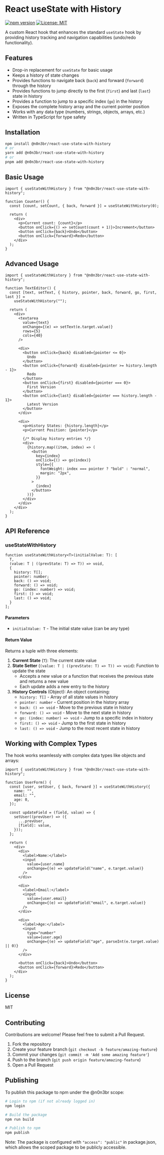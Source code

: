 # React useState with History

[![npm version](https://badge.fury.io/js/%40n0n3br%2Freact-use-state-with-history.svg)](https://badge.fury.io/js/%40n0n3br%2Freact-use-state-with-history)
[![License: MIT](https://img.shields.io/badge/License-MIT-blue.svg)](https://opensource.org/licenses/MIT)

A custom React hook that enhances the standard `useState` hook by providing history tracking and navigation capabilities (undo/redo functionality).

## Features

- Drop-in replacement for `useState` for basic usage
- Keeps a history of state changes
- Provides functions to navigate back (`back`) and forward (`forward`) through the history
- Provides functions to jump directly to the first (`first`) and last (`last`) state in history
- Provides a function to jump to a specific index (`go`) in the history
- Exposes the complete history array and the current pointer position
- Works with any data type (numbers, strings, objects, arrays, etc.)
- Written in TypeScript for type safety

## Installation

```bash
npm install @n0n3br/react-use-state-with-history
# or
yarn add @n0n3br/react-use-state-with-history
# or
pnpm add @n0n3br/react-use-state-with-history
```

## Basic Usage

```tsx
import { useStateWithHistory } from "@n0n3br/react-use-state-with-history";

function Counter() {
  const [count, setCount, { back, forward }] = useStateWithHistory(0);

  return (
    <div>
      <p>Current count: {count}</p>
      <button onClick={() => setCount(count + 1)}>Increment</button>
      <button onClick={back}>Undo</button>
      <button onClick={forward}>Redo</button>
    </div>
  );
}
```

## Advanced Usage

```tsx
import { useStateWithHistory } from "@n0n3br/react-use-state-with-history";

function TextEditor() {
  const [text, setText, { history, pointer, back, forward, go, first, last }] =
    useStateWithHistory("");

  return (
    <div>
      <textarea
        value={text}
        onChange={(e) => setText(e.target.value)}
        rows={5}
        cols={40}
      />

      <div>
        <button onClick={back} disabled={pointer <= 0}>
          Undo
        </button>
        <button onClick={forward} disabled={pointer >= history.length - 1}>
          Redo
        </button>
        <button onClick={first} disabled={pointer === 0}>
          First Version
        </button>
        <button onClick={last} disabled={pointer === history.length - 1}>
          Latest Version
        </button>
      </div>

      <div>
        <p>History States: {history.length}</p>
        <p>Current Position: {pointer}</p>

        {/* Display history entries */}
        <div>
          {history.map((item, index) => (
            <button
              key={index}
              onClick={() => go(index)}
              style={{
                fontWeight: index === pointer ? "bold" : "normal",
                margin: "2px",
              }}
            >
              {index}
            </button>
          ))}
        </div>
      </div>
    </div>
  );
}
```

## API Reference

### useStateWithHistory

```tsx
function useStateWithHistory<T>(initialValue: T): [
  T,
  (value: T | ((prevState: T) => T)) => void,
  {
    history: T[];
    pointer: number;
    back: () => void;
    forward: () => void;
    go: (index: number) => void;
    first: () => void;
    last: () => void;
  }
];
```

#### Parameters

- `initialValue: T` - The initial state value (can be any type)

#### Return Value

Returns a tuple with three elements:

1. **Current State** (`T`): The current state value
2. **State Setter** (`(value: T | ((prevState: T) => T)) => void`): Function to update the state
   - Accepts a new value or a function that receives the previous state and returns a new value
   - Each update adds a new entry to the history
3. **History Controls** (Object): An object containing:
   - `history: T[]` - Array of all state values in history
   - `pointer: number` - Current position in the history array
   - `back: () => void` - Move to the previous state in history
   - `forward: () => void` - Move to the next state in history
   - `go: (index: number) => void` - Jump to a specific index in history
   - `first: () => void` - Jump to the first state in history
   - `last: () => void` - Jump to the most recent state in history

## Working with Complex Types

The hook works seamlessly with complex data types like objects and arrays:

```tsx
import { useStateWithHistory } from "@n0n3br/react-use-state-with-history";

function UserForm() {
  const [user, setUser, { back, forward }] = useStateWithHistory({
    name: "",
    email: "",
    age: 0,
  });

  const updateField = (field, value) => {
    setUser((prevUser) => ({
      ...prevUser,
      [field]: value,
    }));
  };

  return (
    <div>
      <div>
        <label>Name:</label>
        <input
          value={user.name}
          onChange={(e) => updateField("name", e.target.value)}
        />
      </div>

      <div>
        <label>Email:</label>
        <input
          value={user.email}
          onChange={(e) => updateField("email", e.target.value)}
        />
      </div>

      <div>
        <label>Age:</label>
        <input
          type="number"
          value={user.age}
          onChange={(e) => updateField("age", parseInt(e.target.value) || 0)}
        />
      </div>

      <button onClick={back}>Undo</button>
      <button onClick={forward}>Redo</button>
    </div>
  );
}
```

## License

MIT

## Contributing

Contributions are welcome! Please feel free to submit a Pull Request.

1. Fork the repository
2. Create your feature branch (`git checkout -b feature/amazing-feature`)
3. Commit your changes (`git commit -m 'Add some amazing feature'`)
4. Push to the branch (`git push origin feature/amazing-feature`)
5. Open a Pull Request

## Publishing

To publish this package to npm under the @n0n3br scope:

```bash
# Login to npm (if not already logged in)
npm login

# Build the package
npm run build

# Publish to npm
npm publish
```

Note: The package is configured with `"access": "public"` in package.json, which allows the scoped package to be publicly accessible.
